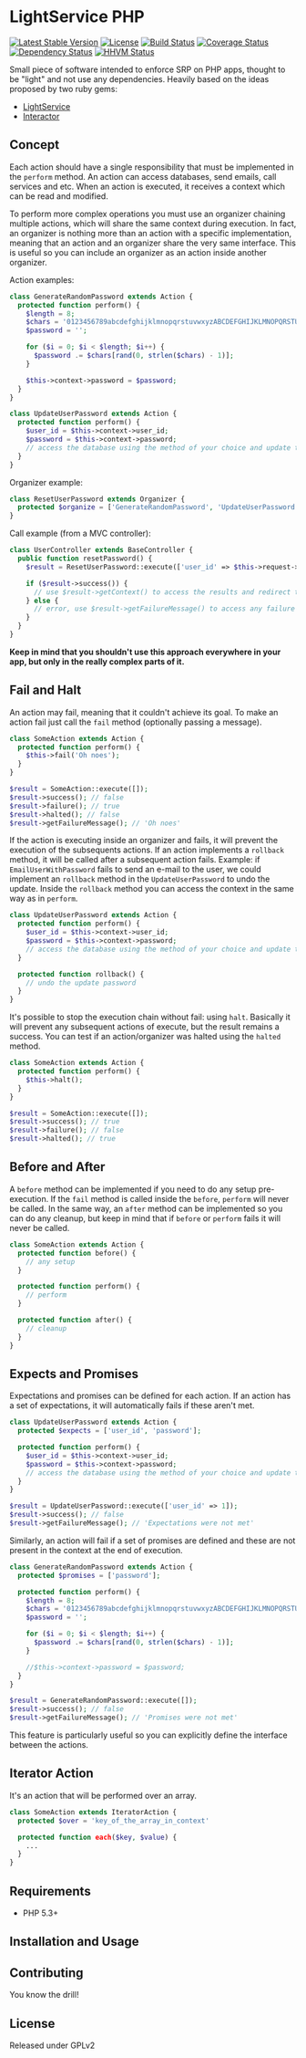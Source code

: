LightService PHP
================

[![Latest Stable Version](https://poser.pugx.org/ionews/light-service-php/v/stable.svg)](https://packagist.org/packages/ionews/light-service-php)
[![License](https://poser.pugx.org/ionews/light-service-php/license.svg)](https://packagist.org/packages/ionews/light-service-php)
[![Build Status](https://travis-ci.org/Mcbarros/light-service-php.svg?branch=master)](https://travis-ci.org/Mcbarros/light-service-php)
[![Coverage Status](https://coveralls.io/repos/Mcbarros/light-service-php/badge.png?branch=master)](https://coveralls.io/r/Mcbarros/light-service-php?branch=master)
[![Dependency Status](https://www.versioneye.com/user/projects/5384d05214c15884b3000062/badge.svg)](https://www.versioneye.com/user/projects/5384d05214c15884b3000062)
[![HHVM Status](http://hhvm.h4cc.de/badge/ionews/light-service-php.png)](http://hhvm.h4cc.de/package/ionews/light-service-php)

Small piece of software intended to enforce SRP on PHP apps, thought to be "light" and not use any dependencies. Heavily based on the ideas proposed by two ruby gems:
- [LightService](https://github.com/adomokos/light-service)
- [Interactor](https://github.com/collectiveidea/interactor)

Concept
-------
Each action should have a single responsibility that must be implemented in the `perform` method. An action can access databases, send emails, call services and etc.
When an action is executed, it receives a context which can be read and modified.

To perform more complex operations you must use an organizer chaining multiple actions, which will share the same context during execution. In fact, an organizer is nothing more than an action with a specific implementation, meaning that an action and an organizer share the very same interface. This is useful so you can include an organizer as an action inside another organizer.

Action examples:

```php
class GenerateRandomPassword extends Action {
  protected function perform() {
    $length = 8;
    $chars = '0123456789abcdefghijklmnopqrstuvwxyzABCDEFGHIJKLMNOPQRSTUVWXYZ';
    $password = '';

    for ($i = 0; $i < $length; $i++) {
      $password .= $chars[rand(0, strlen($chars) - 1)];
    }

    $this->context->password = $password;
  }
}

class UpdateUserPassword extends Action {
  protected function perform() {
    $user_id = $this->context->user_id;
    $password = $this->context->password;
    // access the database using the method of your choice and update the password
  }
}
```

Organizer example:

```php
class ResetUserPassword extends Organizer {
  protected $organize = ['GenerateRandomPassword', 'UpdateUserPassword', 'EmailUserWithPassword'];
}
```

Call example (from a MVC controller):

```php
class UserController extends BaseController {
  public function resetPassword() {
    $result = ResetUserPassword::execute(['user_id' => $this->request->id]);

    if ($result->success()) {
      // use $result->getContext() to access the results and redirect the app
    } else {
      // error, use $result->getFailureMessage() to access any failure message
    }
  }
}
```

**Keep in mind that you shouldn't use this approach everywhere in your app, but only in the really complex parts of it.**

Fail and Halt
-------------
An action may fail, meaning that it couldn't achieve its goal. To make an action fail just call the `fail` method (optionally passing a message).

```php
class SomeAction extends Action {
  protected function perform() {
    $this->fail('Oh noes');
  }
}

$result = SomeAction::execute([]);
$result->success(); // false
$result->failure(); // true
$result->halted(); // false
$result->getFailureMessage(); // 'Oh noes'
```

If the action is executing inside an organizer and fails, it will prevent the execution of the subsequents actions.
If an action implements a `rollback` method, it will be called after a subsequent action fails. Example: if `EmailUserWithPassword` fails to send an e-mail to the user, we could implement an `rollback` method in the `UpdateUserPassword` to undo the update. Inside the `rollback` method you can access the context in the same way as in `perform`.

```php
class UpdateUserPassword extends Action {
  protected function perform() {
    $user_id = $this->context->user_id;
    $password = $this->context->password;
    // access the database using the method of your choice and update the password
  }

  protected function rollback() {
    // undo the update password
  }
}
```

It's possible to stop the execution chain without fail: using `halt`. Basically it will prevent any subsequent actions of execute, but the result remains a success. You can test if an action/organizer was halted using the `halted` method.

```php
class SomeAction extends Action {
  protected function perform() {
    $this->halt();
  }
}

$result = SomeAction::execute([]);
$result->success(); // true
$result->failure(); // false
$result->halted(); // true
```

Before and After
----------------
A `before` method can be implemented if you need to do any setup pre-execution. If the `fail` method is called inside the `before`, `perform` will never be called.
In the same way, an `after` method can be implemented so you can do any cleanup, but keep in mind that if `before` or `perform` fails it will never be called.

```php
class SomeAction extends Action {
  protected function before() {
    // any setup
  }

  protected function perform() {
    // perform
  }

  protected function after() {
    // cleanup
  }
}
```

Expects and Promises
--------------------
Expectations and promises can be defined for each action. If an action has a set of expectations, it will automatically fails if these aren't met.

```php
class UpdateUserPassword extends Action {
  protected $expects = ['user_id', 'password'];

  protected function perform() {
    $user_id = $this->context->user_id;
    $password = $this->context->password;
    // access the database using the method of your choice and update the password
  }
}

$result = UpdateUserPassword::execute(['user_id' => 1]);
$result->success(); // false
$result->getFailureMessage(); // 'Expectations were not met'
```

Similarly, an action will fail if a set of promises are defined and these are not present in the context at the end of execution.

```php
class GenerateRandomPassword extends Action {
  protected $promises = ['password'];

  protected function perform() {
    $length = 8;
    $chars = '0123456789abcdefghijklmnopqrstuvwxyzABCDEFGHIJKLMNOPQRSTUVWXYZ';
    $password = '';

    for ($i = 0; $i < $length; $i++) {
      $password .= $chars[rand(0, strlen($chars) - 1)];
    }

    //$this->context->password = $password;
  }
}

$result = GenerateRandomPassword::execute([]);
$result->success(); // false
$result->getFailureMessage(); // 'Promises were not met'
```

This feature is particularly useful so you can explicitly define the interface between the actions.

Iterator Action
---------------
It's an action that will be performed over an array.

```php
class SomeAction extends IteratorAction {
  protected $over = 'key_of_the_array_in_context'

  protected function each($key, $value) {
    ...
  }
}

```

Requirements
------------
- PHP 5.3+

Installation and Usage
----------------------

Contributing
------------
You know the drill!

License
-------
Released under GPLv2
